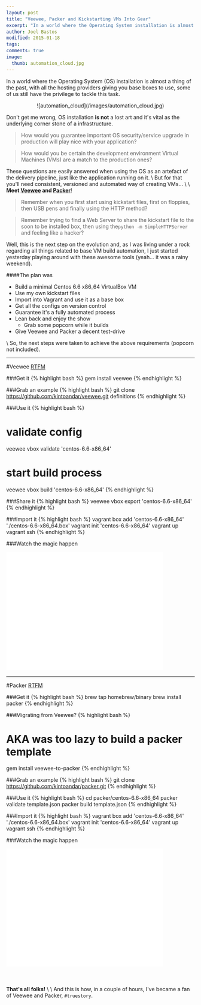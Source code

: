 ```yaml
---
layout: post
title: "Veewee, Packer and Kickstarting VMs Into Gear"
excerpt: "In a world where the Operating System installation is almost a thing of the past, with all the hosting providers giving you base boxes to use, some of us still have the privilege to tackle this task."
author: Joel Bastos
modified: 2015-01-18
tags:
comments: true
image:
  thumb: automation_cloud.jpg
---
```


In a world where the Operating System (OS) installation is almost a thing of the past, with all the hosting providers giving you base boxes to use,
some of us still have the privilege to tackle this task.

<div style="text-align:center" markdown="1">
![automation_cloud](/images/automation_cloud.jpg)
</div>

Don't get me wrong, OS installation **is not** a lost art and it's vital as the underlying corner stone of a infrastructure.

> How would you guarantee important OS security/service upgrade in production will play nice with your application?

> How would you be certain the development environment Virtual Machines (VMs) are a match to the production ones?

These questions are easily answered when using the OS as an artefact of the delivery pipeline, just like the application running on it.
\\
But for that you'll need consistent, versioned and automated way of creating VMs...
\\
\\
**Meet [Veewee][14a48e29] and [Packer][654b6829]**!

  [654b6829]: https://www.packer.io/ "Packer"
  [14a48e29]: https://github.com/jedi4ever/veewee "Veewee"

> Remember when you first start using kickstart files, first on floppies, then USB pens and finally using the HTTP method?

> Remember trying to find a Web Server to share the kickstart file to the soon to be installed box, then using the`python -m SimpleHTTPServer` and feeling like a hacker?

Well, this is the next step on the evolution and, as I was living under a rock regarding all things related to base VM build automation,
I just started yesterday playing around with these awesome tools (yeah... it was a rainy weekend).

####The plan was

*  Build a minimal Centos 6.6 x86_64 VirtualBox VM
*  Use my own kickstart files
*  Import into Vagrant and use it as a base box
*  Get all the configs on version control
*  Guarantee it's a fully automated process
*  Lean back and enjoy the show
    * Grab some popcorn while it builds
* Give Veewee and Packer a decent test-drive

\\
So, the next steps were taken to achieve the above requirements (popcorn not included).

---

#Veewee
[RTFM][bf5bdee4]

  [bf5bdee4]: https://github.com/jedi4ever/veewee/blob/master/doc/basics.md "RTFM"

###Get it
{% highlight bash %}
gem install veewee
{% endhighlight %}

###Grab an example
{% highlight bash %}
git clone https://github.com/kintoandar/veewee.git definitions
{% endhighlight %}

###Use it
{% highlight bash %}
# validate config
veewee vbox validate 'centos-6.6-x86_64'

# start build process
veewee vbox build 'centos-6.6-x86_64'
{% endhighlight %}

###Share it
{% highlight bash %}
veewee vbox export 'centos-6.6-x86_64'
{% endhighlight %}

###Import it
{% highlight bash %}
vagrant box add 'centos-6.6-x86_64' './centos-6.6-x86_64.box'
vagrant init 'centos-6.6-x86_64'
vagrant up
vagrant ssh
{% endhighlight %}

###Watch the magic happen

<iframe width="420" height="315" src="//www.youtube.com/embed/6vuqs51xiJ0" frameborder="0" allowfullscreen></iframe><br>

---

#Packer
[RTFM][bb0d94ae]

  [bb0d94ae]: https://www.packer.io/docs "RTFM"

###Get it
{% highlight bash %}
brew tap homebrew/binary
brew install packer
{% endhighlight %}

###Migrating from Veewee?
{% highlight bash %}
# AKA was too lazy to build a packer template
gem install veewee-to-packer
{% endhighlight %}

###Grab an example
{% highlight bash %}
git clone https://github.com/kintoandar/packer.git
{% endhighlight %}

###Use it
{% highlight bash %}
cd packer/centos-6.6-x86_64
packer validate template.json
packer build template.json
{% endhighlight %}

###Import it
{% highlight bash %}
vagrant box add 'centos-6.6-x86_64' './centos-6.6-x86_64.box'
vagrant init 'centos-6.6-x86_64'
vagrant up
vagrant ssh
{% endhighlight %}

###Watch the magic happen
<iframe width="420" height="315" src="//www.youtube.com/embed/Etcmywy0JHs" frameborder="0" allowfullscreen></iframe><br>

<br><br>
**That's all folks!**
\\
\\
And this is how, in a couple of hours, I've became a fan of Veewee and Packer, `#truestory`.

